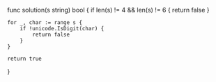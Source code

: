 func solution(s string) bool {
    if len(s) != 4 && len(s) != 6 {
        return false
    }
    
    for _, char := range s {
        if !unicode.IsDigit(char) {
            return false
        }
    }
    
    return true
}
